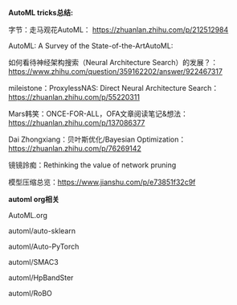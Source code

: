 
**AutoML tricks总结:**

字节：走马观花AutoML： https://zhuanlan.zhihu.com/p/212512984

AutoML: A Survey of the State-of-the-ArtAutoML: 

如何看待神经架构搜索（Neural Architecture Search）的发展？： https://www.zhihu.com/question/359162202/answer/922467317


mileistone：ProxylessNAS: Direct Neural Architecture Search： https://zhuanlan.zhihu.com/p/55220311

Mars韩笑：ONCE-FOR-ALL，OFA文章阅读笔记&想法： https://zhuanlan.zhihu.com/p/137086377

Dai Zhongxiang：贝叶斯优化/Bayesian Optimization：  https://zhuanlan.zhihu.com/p/76269142

镜镜詅痴：Rethinking the value of network pruning

模型压缩总览：https://www.jianshu.com/p/e73851f32c9f

**automl org相关**

AutoML.org

automl/auto-sklearn

automl/Auto-PyTorch

automl/SMAC3

automl/HpBandSter

automl/RoBO

